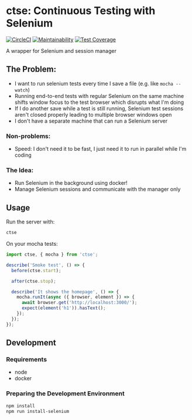 # ctse: Continuous Testing with Selenium

[![CircleCI](https://circleci.com/gh/asartalo/ctse.svg?style=svg)](https://circleci.com/gh/asartalo/ctse)
[![Maintainability](https://api.codeclimate.com/v1/badges/5d5bd2435aee4a409cc3/maintainability)](https://codeclimate.com/github/asartalo/ctse/maintainability)
[![Test Coverage](https://api.codeclimate.com/v1/badges/5d5bd2435aee4a409cc3/test_coverage)](https://codeclimate.com/github/asartalo/ctse/test_coverage)

A wrapper for Selenium and session manager

## The Problem:

- I want to run selenium tests every time I save a file (e.g. like `mocha --watch`)
- Running end-to-end tests with regular Selenium on the same machine shifts window focus to the test browser which disrupts what I'm doing
- If I do another save while a test is still running, Selenium test sessions aren't closed properly leading to multiple browser windows open
- I don't have a separate machine that can run a Selenium server

### Non-problems:

- Speed: I don't need it to be fast, I just need it to run in parallel while I'm coding

### The Idea:

- Run Selenium in the background using docker!
- Manage Selenium sessions and communicate with the manager only

## Usage

Run the server with:

```sh
ctse
```

On your mocha tests:

```javascript
import ctse, { mocha } from 'ctse';

describe('Smoke test', () => {
  before(ctse.start);

  after(ctse.stop);

  describe('It shows the homepage', () => {
    mocha.runIt(async ({ browser, element }) => {
      await browser.get('http://localhost:3000/');
      expect(element('h1')).hasText();
    });
  });
});
```

## Development

### Requirements

- node
- docker

### Preparing the Development Environment

```sh
npm install
npm run install-selenium
```
